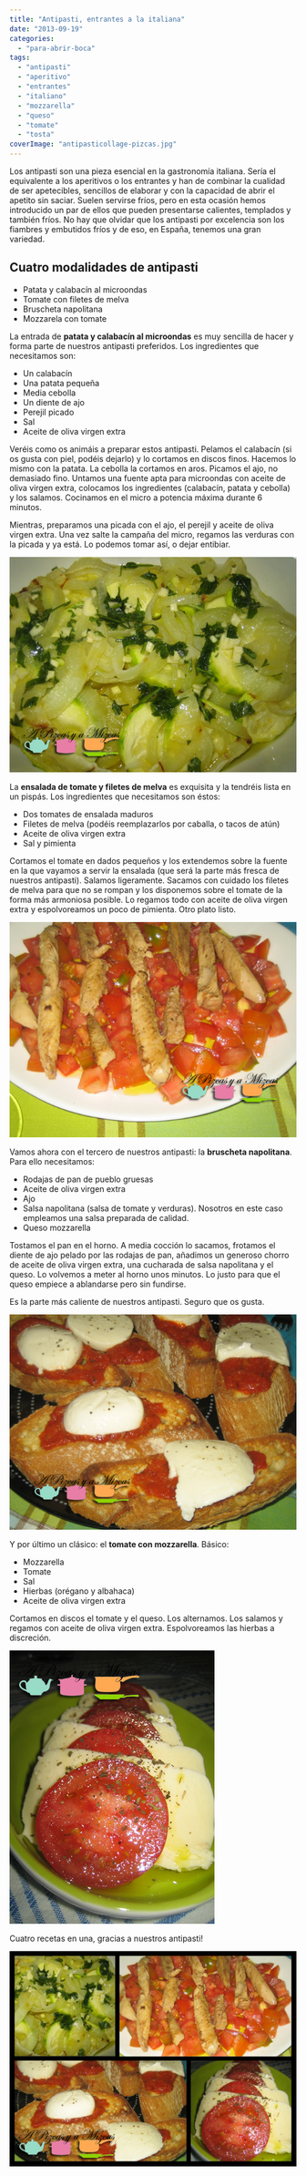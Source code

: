 ```yaml
---
title: "Antipasti, entrantes a la italiana"
date: "2013-09-19"
categories:
  - "para-abrir-boca"
tags:
  - "antipasti"
  - "aperitivo"
  - "entrantes"
  - "italiano"
  - "mozzarella"
  - "queso"
  - "tomate"
  - "tosta"
coverImage: "antipasticollage-pizcas.jpg"
---
```


Los antipasti son una pieza esencial en la gastronomía italiana. Sería el equivalente a los aperitivos o los entrantes y han de combinar la cualidad de ser apetecibles, sencillos de elaborar y con la capacidad de abrir el apetito sin saciar. Suelen servirse fríos, pero en esta ocasión hemos introducido un par de ellos que pueden presentarse calientes, templados y también fríos. No hay que olvidar que los antipasti por excelencia son los fiambres y embutidos fríos y de eso, en España, tenemos una gran variedad.

## Cuatro modalidades de antipasti

- Patata y calabacín al microondas
- Tomate con filetes de melva
- Bruscheta napolitana
- Mozzarela con tomate

La entrada de **patata y calabacín al microondas** es muy sencilla de hacer y forma parte de nuestros antipasti preferidos. Los ingredientes que necesitamos son:

- Un calabacín
- Una patata pequeña
- Media cebolla
- Un diente de ajo
- Perejil picado
- Sal
- Aceite de oliva virgen extra

Veréis como os animáis a preparar estos antipasti. Pelamos el calabacín (si os gusta con piel, podéis dejarlo) y lo cortamos en discos finos. Hacemos lo mismo con la patata. La cebolla la cortamos en aros. Picamos el ajo, no demasiado fino. Untamos una fuente apta para microondas con aceite de oliva virgen extra, colocamos los ingredientes (calabacín, patata y cebolla) y los salamos. Cocinamos en el micro a potencia máxima durante 6 minutos.

Mientras, preparamos una picada con el ajo, el perejil y aceite de oliva virgen extra. Una vez salte la campaña del micro, regamos las verduras con la picada y ya está. Lo podemos tomar así, o dejar entibiar.

![antipasti patatas y calabacín (pizcas)](images/IMG_6085-pizcas.jpg)

La **ensalada de tomate y filetes de melva** es exquisita y la tendréis lista en un pispás. Los ingredientes que necesitamos son éstos:

- Dos tomates de ensalada maduros
- Filetes de melva (podéis reemplazarlos por caballa, o tacos de atún)
- Aceite de oliva virgen extra
- Sal y pimienta

Cortamos el tomate en dados pequeños y los extendemos sobre la fuente en la que vayamos a servir la ensalada (que será la parte más fresca de nuestros antipasti). Salamos ligeramente. Sacamos con cuidado los filetes de melva para que no se rompan y los disponemos sobre el tomate de la forma más armoniosa posible. Lo regamos todo con aceite de oliva virgen extra y espolvoreamos un poco de pimienta. Otro plato listo.

![antipasti tomate y melva (pizcas)](images/IMG_7811-pizcas.jpg)

Vamos ahora con el tercero de nuestros antipasti: la **bruscheta napolitana**. Para ello necesitamos:

- Rodajas de pan de pueblo gruesas
- Aceite de oliva virgen extra
- Ajo
- Salsa napolitana (salsa de tomate y verduras). Nosotros en este caso empleamos una salsa preparada de calidad.
- Queso mozzarella

Tostamos el pan en el horno. A media cocción lo sacamos, frotamos el diente de ajo pelado por las rodajas de pan, añadimos un generoso chorro de aceite de oliva virgen extra, una cucharada de salsa napolitana y el queso. Lo volvemos a meter al horno unos minutos. Lo justo para que el queso empiece a ablandarse pero sin fundirse.

Es la parte más caliente de nuestros antipasti. Seguro que os gusta.

![ antipasti bruscheta napolitana (pizcas)](images/IMG_7813-pizcas.jpg)

Y por último un clásico: el **tomate con mozzarella**. Básico:

- Mozzarella
- Tomate
- Sal
- Hierbas (orégano y albahaca)
- Aceite de oliva virgen extra

Cortamos en discos el tomate y el queso. Los alternamos. Los salamos y regamos con aceite de oliva virgen extra. Espolvoreamos las hierbas a discreción.

![antipasti tomate con mozzarella (pizcas)](images/IMG_6172-pizcas.jpg)

Cuatro recetas en una, gracias a nuestros antipasti!

![antipasticollage (pizcas)](images/antipasticollage-pizcas.jpg)
